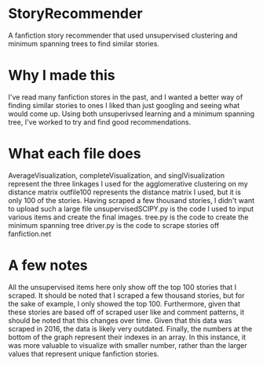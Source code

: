# StoryRecommender
A fanfiction story recommender that used unsupervised clustering and minimum spanning trees to find similar stories.

# Why I made this
I've read many fanfiction stores in the past, and I wanted a better way of finding similar stories to ones I liked than just googling and seeing what would come up. Using both unsuperivsed learning and a minimum spanning tree, I've worked to try and find good recommendations.

# What each file does
AverageVisualization, completeVisualization, and singlVisualization represent the three linkages I used for the agglomerative clustering on my distance matrix
outfile100 represents the distance matrix I used, but it is only 100 of the stories. Having scraped a few thousand stories, I didn't want to upload such a large file
unsupervisedSCIPY.py is the code I used to input various items and create the final images. 
tree.py is the code to create the minimum spanning tree
driver.py is the code to scrape stories off fanfiction.net

# A few notes
All the unsupervised items here only show off the top 100 stories that I scraped. It should be noted that I scraped a few thousand stories, but for the sake of example, I only showed the top 100. 
Furthermore, given that these stories are based off of scraped user like and comment patterns, it should be noted that this changes over time. Given that this data was scraped in 2016, the data is likely very outdated.
Finally, the numbers at the bottom of the graph represent their indexes in an array. In this instance, it was more valuable to visualize with smaller number, rather than the larger values that represent unique fanfiction stories.
